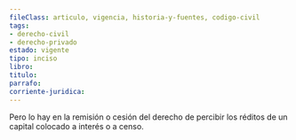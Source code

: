 ```yaml
---
fileClass: articulo, vigencia, historia-y-fuentes, codigo-civil
tags:
- derecho-civil
- derecho-privado
estado: vigente
tipo: inciso
libro:
titulo:
parrafo:
corriente-juridica:
---
```

Pero lo hay en la remisión o cesión del derecho de percibir los réditos de un capital colocado a interés o a censo.